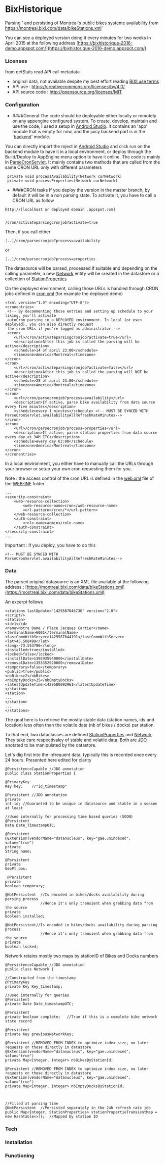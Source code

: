 # BixHistorique
Parsing ' and persisting of Montréal's public bikes systeme availability from https://montreal.bixi.com/data/bikeStations.xml'


You can see a deployed version doing it every minutes for two weeks in April 2015 at the following address [https://bixhistorique-2016-demo.appspot.com/](https://bixhistorique-2016-demo.appspot.com/)

### Licenses
from getStats read API call metadata

  - original data, not available despite my best effort reading [BIXI use terms]
  - API use : https://creativecommons.org/licenses/by/4.0/
  - API source code : http://opensource.org/licenses/MIT


### Configuration
   - ####General
The code should be deployable either locally or remotely on any appengine configured system. To create, develop, maintain and use the code, I used a setup in [Android Studio].
It contains an 'app' module that is empty for now, and the juicy backend part is in the '[backend]' module.

You can directly import the roject in [Android Studio] and click run on the backend module to have it in a local environment, or deploy through the Build/Deploy to AppEngine menu option to have it online.
The code is mainly in [ParseCronServlet]. It mainly contains two methods that are called from the same CRON URL only with different parameters

     private void processAvailability(Network curNetwork)
     private void processProperties(Network curNetwork)

   - ####CRON tasks
If you deploy the version in the master branch, by default it will be in a non parsing state. To activate it, you have to call a CRON URL as follow

    http://[localhost or deployed domain .appspot.com]


    /cron/activateparsingcronjob?activate=true

Then, if you call either

    [..]/cron/parsecronjob?process=availability
or

    [..]/cron/parsecronjob?process=properties

The datasource will be parsed, processed if suitable and depending on the calling parameter, a new [Network] entity will be created in the datastore
or a collection of [StationProperties]

On the deployed environment, calling those URLs is handled through CRON jobs defined in [cron.xml]
(for example the deployed demo)

    <?xml version="1.0" encoding="UTF-8"?>
    <cronentries>
     <!-- By decommenting those entries and setting up schedule to your liking, you'll activate
     autoCron parsing in a DEPLOYED environment. In local (or even deployed), you can also directly request
     the cron URLs if you're logged as administrator.-->
     <cron>
        <url>/cron/activateparsingcronjob?activate=true</url>
        <description>After this job is called the parsing will be active</description>
        <schedule>14 of april 23:00</schedule>
        <timezone>America/Montreal</timezone>
    </cron>
    <cron>
        <url>/cron/activateparsingcronjob?activate=false</url>
        <description>After this job is called the parsing will NOT be active</description>
        <schedule>28 of april 23:00</schedule>
        <timezone>America/Montreal</timezone>
    </cron>
    <cron>
        <url>/cron/parsecronjob?process=availability</url>
        <description>If active, parse bike availability from data source every five minutes</description>
        <schedule>every 1 minutes</schedule> <!-- MUST BE SYNCED WITH ParseCronServlet.availabilityAllRefreshRateMinutes-->
    </cron>
    <cron>
        <url>/cron/parsecronjob?process=properties</url>
        <description>If active, parse station properties from data source every day at 3AM ETC</description>
        <schedule>every day 03:00</schedule>
        <timezone>America/Montreal</timezone>
    </cron>
    </cronentries>

In a local environment, you either have to manually call the URLs through your browser or setup your own cron requesting them for you.

Note : the access control of the cron URL is defined in the [web.xml] file of the [WEB-INF] folder

    ...
    <security-constraint>
        <web-resource-collection>
            <web-resource-name>cron</web-resource-name>
            <url-pattern>/cron/*</url-pattern>
        </web-resource-collection>
        <auth-constraint>
            <role-name>admin</role-name>
        </auth-constraint>
    </security-constraint>
    ...

Important : if you deploy, you have to do this 

    <!-- MUST BE SYNCED WITH ParseCronServlet.availabilityAllRefreshRateMinutes-->


### Data
The parsed original datasource is an XML file available at the following address : [https://montreal.bixi.com/data/bikeStations.xml](https://montreal.bixi.com/data/bikeStations.xml)

An excerpt follows

    <stations lastUpdate="1429587646730" version="2.0">
    <script/>
    <station>
    <id>1</id>
    <name>Notre Dame / Place Jacques Cartier</name>
    <terminalName>6001</terminalName>
    <lastCommWithServer>1429587044191</lastCommWithServer>
    <lat>45.508498</lat>
    <long>-73.553786</long>
    <installed>true</installed>
    <locked>false</locked>
    <installDate>1395935940000</installDate>
    <removalDate>1353352920000</removalDate>
    <temporary>false</temporary>
    <public>true</public>
    <nbBikes>2</nbBikes>
    <nbEmptyDocks>25</nbEmptyDocks>
    <latestUpdateTime>1429580092961</latestUpdateTime>
    </station>
    <station>
    ...
    </station>
    ...
    </stations>

The goal here is to retrieve the mostly stable data (station names, ids and location) less often than the volatile data (nb of bikes / docks) par station.

To that end, two dataclasses are defined
[StationProperties] and [Network]. They take care respectivaley of stable and volatile data.
Both are [JDO] anotated to be manipulated by the datastore.

Let's dig first into the infrequent data, typically this is recorded once every 24 hours. Presented here edited for clarity

    @PersistenceCapable //JDO annotation
    public class StationProperties {
    
    @PrimaryKey
    Key key;    //"id_timestamp"
    
    @Persistent //JDO annotation
    private
    int id; //Guaranted to be unique in datasource and stable in a season at least

    //Used internally for processing time based queries (SOON)
    @Persistent
    Date Date_TimestampUTC;

    @Persistent
    @Extension(vendorName="datanucleus", key="gae.unindexed", value="true")
    private
    String name;

    @Persistent
    private
    GeoPt pos;
    
     @Persistent
    private
    boolean temporary;

    @NotPersistent  //Is encoded in bikes/docks availability during parsing process
                    //Hence it's only transient when grabbing data from the source
    private
    boolean installed;

    @NotPersistent//Is encoded in bikes/docks availability during parsing process
                    //Hence it's only transient when grabbing data from the source
    private
    boolean locked;

Network retains mostly two maps by stationID of Bikes and Docks numbers

    @PersistenceCapable //JDO annotation
    public class Network {

    //Constructed from the timestamp
    @PrimaryKey
    private Key Key_timestamp;

    //Used internally for queries
    @Persistent
    private Date Date_timestampUTC;

    @Persistent
    private boolean complete;   //True if this is a complete bike network state record

    @Persistent
    private Key previousNetworkKey;

    @Persistent //REMOVED FROM INDEX to optimize index size, no later requests on those directly in datastore
    @Extension(vendorName="datanucleus", key="gae.unindexed", value="true")
    private Map<Integer, Integer> nbBikesByStationId;

    @Persistent //REMOVED FROM INDEX to optimize index size, no later requests on those directly in datastore
    @Extension(vendorName="datanucleus", key="gae.unindexed", value="true")
    private Map<Integer, Integer> nbEmptyDocksByStationId;



    //Filled at parsing time
    @NotPersistent  //Persisted separately in the 24h refresh rate job
    public Map<Integer, StationProperties> stationPropertieTransientMap = new Hashtable<>();  //Mapped by station ID
    

### Tech
### Installation

### Functioning


[StationProperties]:https://github.com/f8full/BixHistorique/blob/bixhistorique-2016-demok/backend/src/main/java/com/F8Full/bixhistorique/backend/datamodel/StationProperties.java
[Network]:https://github.com/f8full/BixHistorique/blob/bixhistorique-2016-demok/backend/src/main/java/com/F8Full/bixhistorique/backend/datamodel/Network.java
[JDO]:https://cloud.google.com/appengine/docs/java/datastore/jdo/overview-dn2
[Android Studio]:http://developer.android.com/tools/studio/index.html
[backend]:https://github.com/f8full/BixHistorique/tree/bixhistorique-2016-demok/backend/src/main/java/com/F8Full/bixhistorique/backend
[ParseCronServlet]:https://github.com/f8full/BixHistorique/blob/bixhistorique-2016-demok/backend/src/main/java/com/F8Full/bixhistorique/backend/ParseCronServlet.java
[cron.xml]:https://github.com/f8full/BixHistorique/blob/bixhistorique-2016-demok/backend/src/main/webapp/WEB-INF/cron.xml
[web.xml]:https://github.com/f8full/BixHistorique/blob/bixhistorique-2016-demok/backend/src/main/webapp/WEB-INF/web.xml
[WEB-INF]:https://github.com/f8full/BixHistorique/tree/bixhistorique-2016-demok/backend/src/main/webapp/WEB-INF
[BIXI use terms]:https://montreal.bixi.com/conditions-utilisation